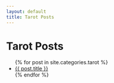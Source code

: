```yaml
---
layout: default
title: Tarot Posts
---
```


<h1>Tarot Posts</h1>

<ul>
{% for post in site.categories.tarot %}
  <li><a href="{{ post.url }}">{{ post.title }}</a></li>
{% endfor %}
</ul>
